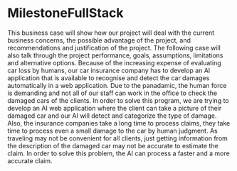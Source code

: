 # MilestoneFullStack
This business case will show how our project will deal with the current business concerns, the possible advantage of the project, and recommendations and justification of the project. The following case will also talk through the project performance, goals, assumptions, limitations and alternative options. Because of the increasing expense of evaluating car loss by humans, our car insurance company has to develop an AI application that is available to recognise and detect the car damages automatically in a web application.  Due to the panadamic, the human force is demanding and not all of our staff can work in the office to check the damaged cars of the clients. In order to solve this program, we are trying to develop an AI web application where the client can take a picture of their damaged car and our AI will detect and categorize the type of damage.  Also, the insurance companies take a long time to process claims, they take time to process even a small damage to the car by human judgment. As traveling may not be convenient for all clients, just getting information from the description of the damaged car may not be accurate to estimate the claim. In order to solve this problem, the AI can process a faster and a more accurate claim.

